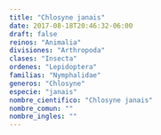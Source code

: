 ```yaml
---
title: "Chlosyne janais"
date: 2017-08-18T20:46:32-06:00
draft: false
reinos: "Animalia"
divisiones: "Arthropoda"
clases: "Insecta"
ordenes: "Lepidoptera"
familias: "Nymphalidae"
generos: "Chlosyne"
especie: "janais"
nombre_cientifico: "Chlosyne janais"
nombre_comun: ""
nombre_ingles: ""
---
```

